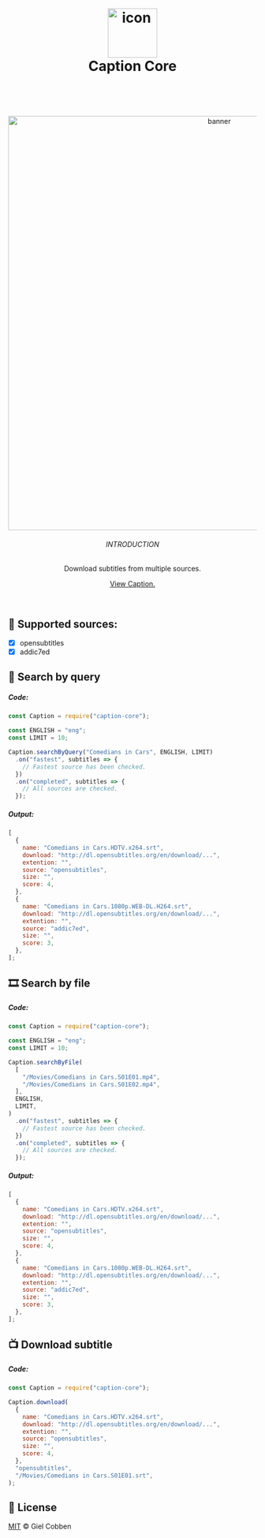<h1 align="center">
  <img src="https://gielcobben.com/github/caption-core/icon_256x256.png" width="100" alt="icon" draggable="false"><br>
  Caption Core
  <br>
  <br>
</h1>

<br>

<p align="center">  
  <img src="https://gielcobben.com/github/caption-core/github_cover.png" width="840" alt="banner" draggable="false">
  <br>
  <h6 align="center">INTRODUCTION</h6>
  <p align="center">Download subtitles from multiple sources.</p>
  <p align="center"><a href="https://github.com/gielcobben/caption">View Caption.</a></p>
</p>

<br>

## 🔌 Supported sources:

* [x] opensubtitles
* [x] addic7ed

## 🔎 Search by query

##### Code:

```js
const Caption = require("caption-core");

const ENGLISH = "eng";
const LIMIT = 10;

Caption.searchByQuery("Comedians in Cars", ENGLISH, LIMIT)
  .on("fastest", subtitles => {
    // Fastest source has been checked.
  })
  .on("completed", subtitles => {
    // All sources are checked.
  });
```

##### Output:

```js
[
  {
    name: "Comedians in Cars.HDTV.x264.srt",
    download: "http://dl.opensubtitles.org/en/download/...",
    extention: "",
    source: "opensubtitles",
    size: "",
    score: 4,
  },
  {
    name: "Comedians in Cars.1080p.WEB-DL.H264.srt",
    download: "http://dl.opensubtitles.org/en/download/...",
    extention: "",
    source: "addic7ed",
    size: "",
    score: 3,
  },
];
```

## 🎞 Search by file

##### Code:

```js
const Caption = require("caption-core");

const ENGLISH = "eng";
const LIMIT = 10;

Caption.searchByFile(
  [
    "/Movies/Comedians in Cars.S01E01.mp4",
    "/Movies/Comedians in Cars.S01E02.mp4",
  ],
  ENGLISH,
  LIMIT,
)
  .on("fastest", subtitles => {
    // Fastest source has been checked.
  })
  .on("completed", subtitles => {
    // All sources are checked.
  });
```

##### Output:

```js
[
  {
    name: "Comedians in Cars.HDTV.x264.srt",
    download: "http://dl.opensubtitles.org/en/download/...",
    extention: "",
    source: "opensubtitles",
    size: "",
    score: 4,
  },
  {
    name: "Comedians in Cars.1080p.WEB-DL.H264.srt",
    download: "http://dl.opensubtitles.org/en/download/...",
    extention: "",
    source: "addic7ed",
    size: "",
    score: 3,
  },
];
```

## 📺 Download subtitle

##### Code:

```js
const Caption = require("caption-core");

Caption.download(
  {
    name: "Comedians in Cars.HDTV.x264.srt",
    download: "http://dl.opensubtitles.org/en/download/...",
    extention: "",
    source: "opensubtitles",
    size: "",
    score: 4,
  },
  "opensubtitles",
  "/Movies/Comedians in Cars.S01E01.srt",
);
```

## 🔑 License

[MIT](https://github.com/gielcobben/Caption/blob/master/LICENSE) © Giel Cobben
